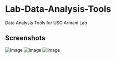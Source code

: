 # Lab-Data-Analysis-Tools
Data Analysis Tools for USC Armani Lab

## Screenshots
![image](https://github.com/yixuanzhou/Lab-Data-Analysis-Tools/blob/master/screenshots/Q1.PNG)
![image](https://github.com/yixuanzhou/Lab-Data-Analysis-Tools/blob/master/screenshots/Q2.PNG)
![image](https://github.com/yixuanzhou/Lab-Data-Analysis-Tools/blob/master/screenshots/Q3.PNG)
